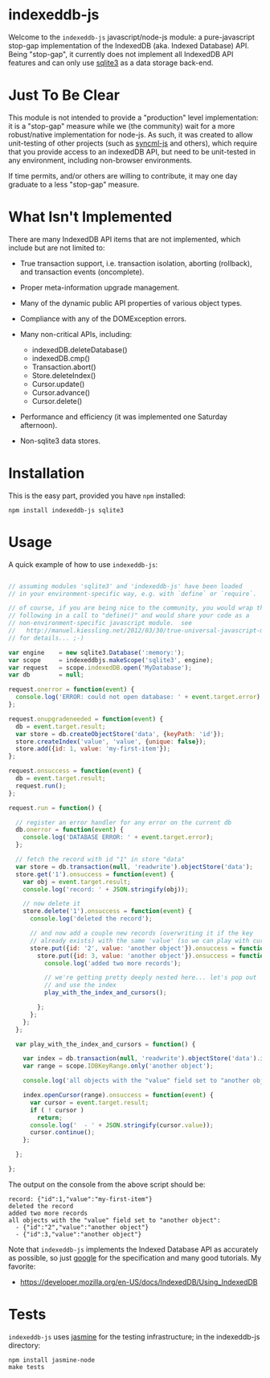indexeddb-js
============

Welcome to the `indexeddb-js` javascript/node-js module: a
pure-javascript stop-gap implementation of the IndexedDB (aka. Indexed
Database) API. Being "stop-gap", it currently does not implement all
IndexedDB API features and can only use
[sqlite3](https://npmjs.org/package/sqlite3) as a data storage
back-end.

Just To Be Clear
================

This module is not intended to provide a "production" level
implementation: it is a "stop-gap" measure while we (the community)
wait for a more robust/native implementation for node-js. As such, it
was created to allow unit-testing of other projects (such as
[syncml-js](https://npmjs.org/package/syncml-js) and others), which
require that you provide access to an indexedDB API, but need to be
unit-tested in any environment, including non-browser environments.

If time permits, and/or others are willing to contribute, it may
one day graduate to a less "stop-gap" measure.

What Isn't Implemented
======================

There are many IndexedDB API items that are not implemented, which
include but are not limited to:

* True transaction support, i.e. transaction isolation, aborting
  (rollback), and transaction events (oncomplete).

* Proper meta-information upgrade management.

* Many of the dynamic public API properties of various object types.

* Compliance with any of the DOMException errors.

* Many non-critical APIs, including:

    * indexedDB.deleteDatabase()
    * indexedDB.cmp()
    * Transaction.abort()
    * Store.deleteIndex()
    * Cursor.update()
    * Cursor.advance()
    * Cursor.delete()

* Performance and efficiency (it was implemented one Saturday
  afternoon).

* Non-sqlite3 data stores.

Installation
============

This is the easy part, provided you have ``npm`` installed:

    npm install indexeddb-js sqlite3

Usage
=====

A quick example of how to use `indexeddb-js`:

``` js

// assuming modules 'sqlite3' and 'indexeddb-js' have been loaded
// in your environment-specific way, e.g. with `define` or `require`.

// of course, if you are being nice to the community, you would wrap the
// following in a call to "define()" and would share your code as a
// non-environment-specific javascript module.  see
//   http://manuel.kiessling.net/2012/03/30/true-universal-javascript-modules-with-write-once-run-anywhere-jasmine-specs/
// for details... ;-)

var engine    = new sqlite3.Database(':memory:');
var scope     = indexeddbjs.makeScope('sqlite3', engine);
var request   = scope.indexedDB.open('MyDatabase');
var db        = null;

request.onerror = function(event) {
  console.log('ERROR: could not open database: ' + event.target.error);
};

request.onupgradeneeded = function(event) {
  db = event.target.result;
  var store = db.createObjectStore('data', {keyPath: 'id'});
  store.createIndex('value', 'value', {unique: false});
  store.add({id: 1, value: 'my-first-item'});
};

request.onsuccess = function(event) {
  db = event.target.result;
  request.run();
};

request.run = function() {

  // register an error handler for any error on the current db
  db.onerror = function(event) {
    console.log('DATABASE ERROR: ' + event.target.error);
  };

  // fetch the record with id "1" in store "data"
  var store = db.transaction(null, 'readwrite').objectStore('data');
  store.get('1').onsuccess = function(event) {
    var obj = event.target.result;
    console.log('record: ' + JSON.stringify(obj));

    // now delete it
    store.delete('1').onsuccess = function(event) {
      console.log('deleted the record');

      // and now add a couple new records (overwriting it if the key
      // already exists) with the same 'value' (so we can play with cursors)
      store.put({id: '2', value: 'another object'}).onsuccess = function(event) {
        store.put({id: 3, value: 'another object'}).onsuccess = function(event) {
          console.log('added two more records');

          // we're getting pretty deeply nested here... let's pop out
          // and use the index
          play_with_the_index_and_cursors();

        };
      };
    };
  };

  var play_with_the_index_and_cursors = function() {

    var index = db.transaction(null, 'readwrite').objectStore('data').index('value');
    var range = scope.IDBKeyRange.only('another object');

    console.log('all objects with the "value" field set to "another object":');

    index.openCursor(range).onsuccess = function(event) {
      var cursor = event.target.result;
      if ( ! cursor )
        return;
      console.log('  - ' + JSON.stringify(cursor.value));
      cursor.continue();
    };

  };

};
```

The output on the console from the above script should be:

    record: {"id":1,"value":"my-first-item"}
    deleted the record
    added two more records
    all objects with the "value" field set to "another object":
      - {"id":"2","value":"another object"}
      - {"id":3,"value":"another object"}

Note that `indexeddb-js` implements the Indexed Database API as
accurately as possible, so just
[google](http://lmgtfy.com/?q=indexeddb) for the specification and
many good tutorials. My favorite:

* https://developer.mozilla.org/en-US/docs/IndexedDB/Using_IndexedDB

Tests
=====

`indexeddb-js` uses [jasmine](http://pivotal.github.com/jasmine/) for
the testing infrastructure; in the indexeddb-js directory:

    npm install jasmine-node
    make tests
